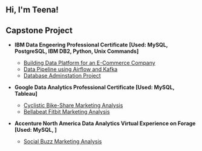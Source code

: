 <h2> Hi, I'm Teena! </h2>

<h2> Capstone Project </h2>
  
- <b> IBM Data Engeering Professional Certificate [Used: MySQL, PostgreSQL, IBM DB2, Python, Unix Commands] </b> 
  - [Building Data Platform for an E-Commerce Company](https://github.com/teena0401/Data_Engineering_Lifecycle.git)
  - [Data Pipeline using Airflow and Kafka](https://github.com/teena0401/ETL-Data-Pipeline-with-Shell-Airflow-Kafka.git)
  - [Database Adminstation Project](https://github.com/teena0401/Relational-Database-Administration-.git)
  
- <b> Google Data Analytics Professional Certificate [Used: MySQL, Tableau] </b> 
  - [Cyclistic Bike-Share Marketing Analysis](https://github.com/teena0401/Cyclistic-Bike-Share-Marketing-Analysis.git)
  - [Bellabeat Fitbit Marketing Analysis](https://github.com/teena0401/Bellabeat_Fitbeat_Marketing_Analysis.git)
  
- <b> Accenture North America Data Analytics Virtual Experience on Forage [Used: MySQL, ] </b>  
  - [Social Buzz Marketing Analysis](https://github.com/teena0401/Accenture-North-America.git)

[twitter]: https://twitter.com/joshmadakor
[youtube]: https://www.youtube.com/c/joshmadakor
[instagram]: https://www.instagram.com/joshmadakor/
[linkedin]: https://linkedin.com/in/joshmadakor

<!--
**joshmadakor1/joshmadakor1** is a ✨ _special_ ✨ repository because its `README.md` (this file) appears on your GitHub profile.
Here are some ideas to get you started:
- 🔭 I’m currently working on ...
- 🌱 I’m currently learning ...
- 👯 I’m looking to collaborate on ...
- 🤔 I’m looking for help with ...
- 💬 Ask me about ...
- 📫 How to reach me: ...
- 😄 Pronouns: ...
- ⚡ Fun fact: ...
--> 
